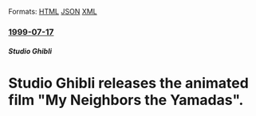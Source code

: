 
Formats: [HTML](/news/1999/07/17/studio-ghibli-releases-the-animated-film-my-neighbors-the-yamadas.html)  [JSON](/news/1999/07/17/studio-ghibli-releases-the-animated-film-my-neighbors-the-yamadas.json)  [XML](/news/1999/07/17/studio-ghibli-releases-the-animated-film-my-neighbors-the-yamadas.xml)  

### [1999-07-17](/news/1999/07/17/index.md)

##### Studio Ghibli
#  Studio Ghibli releases the animated film "My Neighbors the Yamadas".



